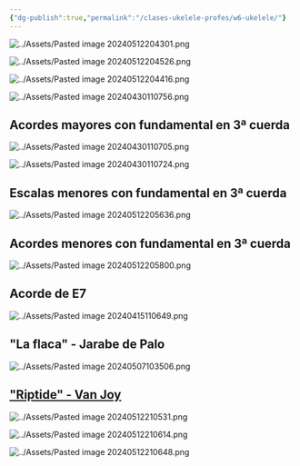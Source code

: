 ```yaml
---
{"dg-publish":true,"permalink":"/clases-ukelele-profes/w6-ukelele/"}
---
```



<div class="slide">

![../Assets/Pasted image 20240512204301.png](/img/user/Assets/Pasted%20image%2020240512204301.png)


</div>
<div class="slide">

![../Assets/Pasted image 20240512204526.png](/img/user/Assets/Pasted%20image%2020240512204526.png)


</div>
<div class="slide">

![../Assets/Pasted image 20240512204416.png](/img/user/Assets/Pasted%20image%2020240512204416.png)


</div>
<div class="slide">

![../Assets/Pasted image 20240430110756.png](/img/user/Assets/Pasted%20image%2020240430110756.png)


</div>
<div class="slide">

## Acordes mayores con fundamental en 3ª cuerda

![../Assets/Pasted image 20240430110705.png](/img/user/Assets/Pasted%20image%2020240430110705.png)

</div>
<div class="slide">

![../Assets/Pasted image 20240430110724.png](/img/user/Assets/Pasted%20image%2020240430110724.png)

</div>
<div class="slide">

## Escalas menores con fundamental en 3ª cuerda

![../Assets/Pasted image 20240512205636.png](/img/user/Assets/Pasted%20image%2020240512205636.png)

</div>
<div class="slide">

## Acordes menores con fundamental en 3ª cuerda

![../Assets/Pasted image 20240512205800.png](/img/user/Assets/Pasted%20image%2020240512205800.png)

</div>
<div class="slide">

## Acorde de E7

![../Assets/Pasted image 20240415110649.png](/img/user/Assets/Pasted%20image%2020240415110649.png)

</div>
<div class="slide">

## "La flaca" - Jarabe de Palo

![../Assets/Pasted image 20240507103506.png](/img/user/Assets/Pasted%20image%2020240507103506.png)

</div>
<div class="slide">

## ["Riptide" - Van Joy](https://tabs.ultimate-guitar.com/tab/vance-joy/riptide-chords-1173278)

![../Assets/Pasted image 20240512210531.png](/img/user/Assets/Pasted%20image%2020240512210531.png)

</div>
<div class="slide">

![../Assets/Pasted image 20240512210614.png](/img/user/Assets/Pasted%20image%2020240512210614.png)

</div>
<div class="slide">

![../Assets/Pasted image 20240512210648.png](/img/user/Assets/Pasted%20image%2020240512210648.png)

</div>
